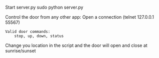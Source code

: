 Start server.py
sudo python server.py

Control the door from any other app:
    Open a connection (telnet 127.0.0.1 55567)

    Valid door commands:
        stop, up, down, status

Change you location in the script and the door will open and close at sunrise/sunset
